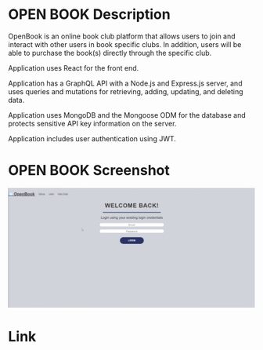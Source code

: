 # OPEN BOOK Description

OpenBook is an online book club platform that allows users to join and interact with other users in book specific clubs. In addition, users will be able to purchase the book(s) directly through the specific club.

Application uses React for the front end.

Application has a GraphQL API with a Node.js and Express.js server, and uses queries and mutations for retrieving, adding, updating, and deleting data.

Application uses MongoDB and the Mongoose ODM for the database and protects sensitive API key information on the server.

Application includes user authentication using JWT.

# OPEN BOOK Screenshot

![Login SC](./assets/obsc.png)

# Link

